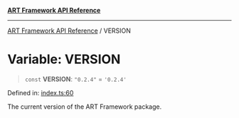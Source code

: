 [**ART Framework API Reference**](../README.md)

***

[ART Framework API Reference](../README.md) / VERSION

# Variable: VERSION

> `const` **VERSION**: `"0.2.4"` = `'0.2.4'`

Defined in: [index.ts:60](https://github.com/hashangit/ART/blob/f2c01fe8faa76ca4df3209539d95509aac02e476/src/index.ts#L60)

The current version of the ART Framework package.
